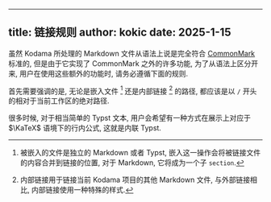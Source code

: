 
---
title: 链接规则
author: kokic
date: 2025-1-15
---

虽然 Kodama 所处理的 Markdown 文件从语法上说是完全符合 [CommonMark](https://commonmark.org) 标准的, 但是由于它实现了 CommonMark 之外的许多功能, 为了从语法上区分开来, 用户在使用这些额外的功能时, 请务必遵循下面的规则. 

首先需要强调的是, 无论是嵌入文件 [^embed-link] 还是内部链接 [^local-link] 的路径, 都应该是以 `/` 开头的相对于当前工作区的绝对路径. 

[](/tutorials/embed-syntax.md#:embed)

很多时候, 对于相当简单的 Typst 文本, 用户会希望有一种方式在展示上对应于 $\KaTeX$ 语境下的行内公式, 这就是内联 Typst. 

[](/tutorials/inline-syntax.md#:embed)

[^embed-link]: 被嵌入的文件是独立的 Markdown 或者 Typst, 嵌入这一操作会将被链接文件的内容合并到链接的位置, 对于 Markdown, 它将成为一个子 `section`. 

[^local-link]: 内部链接用于链接当前 Kodama 项目的其他 Markdown 文件, 与外部链接相比, 内部链接使用一种特殊的样式. 
